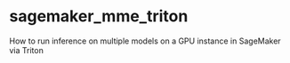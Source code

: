# sagemaker_mme_triton

How to run inference on multiple models on a GPU instance in SageMaker via Triton
